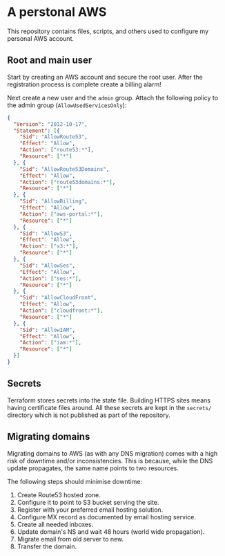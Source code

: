 A perstonal AWS
===============
This repository contains files, scripts, and others used
to configure my personal AWS account.


Root and main user
------------------
Start by creating an AWS account and secure the root user.
After the registration process is complete create a billing alarm!

Next create a new user and the `admin` group.
Attach the following policy to the admin group (`AllowUsedServicesOnly`):
```json
{
  "Version": "2012-10-17",
  "Statement": [{
    "Sid": "AllowRoute53",
    "Effect": "Allow",
    "Action": ["route53:*"],
    "Resource": ["*"]
  }, {
    "Sid": "AllowRoute53Domains",
    "Effect": "Allow",
    "Action": ["route53domains:*"],
    "Resource": ["*"]
  }, {
    "Sid": "AllowBilling",
    "Effect": "Allow",
    "Action": ["aws-portal:*"],
    "Resource": ["*"]
  }, {
    "Sid": "AllowS3",
    "Effect": "Allow",
    "Action": ["s3:*"],
    "Resource": ["*"]
  }, {
    "Sid": "AllowSes",
    "Effect": "Allow",
    "Action": ["ses:*"],
    "Resource": ["*"]
  }, {
    "Sid": "AllowCloudFront",
    "Effect": "Allow",
    "Action": ["cloudfront:*"],
    "Resource": ["*"]
  }, {
    "Sid": "AllowIAM",
    "Effect": "Allow",
    "Action": ["iam:*"],
    "Resource": ["*"]
  }]
}
```


Secrets
-------
Terraform stores secrets into the state file.
Building HTTPS sites means having certificate files around.
All these secrets are kept in the `secrets/` directory which is
not published as part of the repository.


Migrating domains
-----------------
Migrating domains to AWS (as with any DNS migration) comes with
a high risk of downtime and/or inconsistencies.
This is because, while the DNS update propagates, the same name
points to two resources.

The following steps should minimise downtime:

  1. Create Route53 hosted zone.
  2. Configure it to point to S3 bucket serving the site.
  3. Register with your preferred email hosting solution.
  4. Configure MX record as documented by email hosting service.
  5. Create all needed inboxes.
  6. Update domain's NS and wait 48 hours (world wide propagation).
  7. Migrate email from old server to new.
  8. Transfer the domain.
